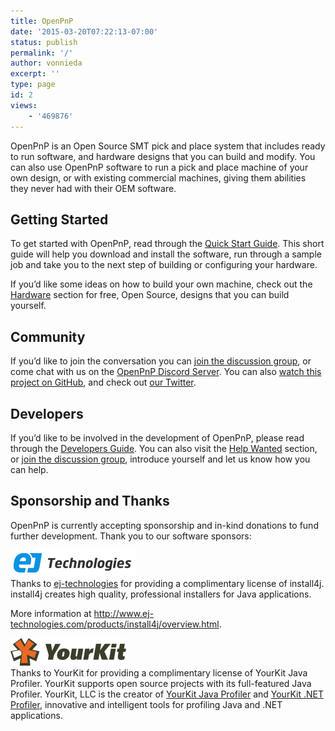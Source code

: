 ```yaml
---
title: OpenPnP
date: '2015-03-20T07:22:13-07:00'
status: publish
permalink: '/'
author: vonnieda
excerpt: ''
type: page
id: 2
views:
    - '469876'
---
```

OpenPnP is an Open Source SMT pick and place system that includes ready to run software, and hardware designs that you can build and modify. You can also use OpenPnP software to run a pick and place machine of your own design, or with existing commercial machines, giving them abilities they never had with their OEM software.

Getting Started
---------------

To get started with OpenPnP, read through the [Quick Start Guide](https://github.com/openpnp/openpnp/wiki/Quick-Start). This short guide will help you download and install the software, run through a sample job and take you to the next step of building or configuring your hardware.

If you’d like some ideas on how to build your own machine, check out the [Hardware](/hardware) section for free, Open Source, designs that you can build yourself.

Community
---------

If you’d like to join the conversation you can [join the discussion group](http://groups.google.com/group/openpnp), or come chat with us on the [OpenPnP Discord Server](https://discord.gg/EmsrFVx). You can also [watch this project on GitHub](http://github.com/openpnp/openpnp), and check out [our Twitter](http://twitter.com/openpnp).

Developers
----------

If you’d like to be involved in the development of OpenPnP, please read through the [Developers Guide](https://github.com/openpnp/openpnp/wiki/Developers-Guide). You can also visit the [Help Wanted](https://github.com/openpnp/openpnp/issues?q=is%3Aissue+is%3Aopen+label%3Ahelp-wanted) section, or [join the discussion group](http://groups.google.com/group/openpnp), introduce yourself and let us know how you can help.

Sponsorship and Thanks
----------------------

OpenPnP is currently accepting sponsorship and in-kind donations to fund further development. Thank you to our software sponsors:

[![Screen Shot 2016-02-23 at 8.18.49 AM](./uploads/2015/03/Screen-Shot-2016-02-23-at-8.18.49-AM.png)](http://www.ej-technologies.com/)  
Thanks to [ej-technologies](http://www.ej-technologies.com/) for providing a complimentary license of install4j. install4j creates high quality, professional installers for Java applications.

More information at <http://www.ej-technologies.com/products/install4j/overview.html>.

[![0](./uploads/2015/03/0.png)](https://www.yourkit.com/)  
Thanks to YourKit for providing a complimentary license of YourKit Java Profiler. YourKit supports open source projects with its full-featured Java Profiler. YourKit, LLC is the creator of [YourKit Java Profiler](https://www.yourkit.com/java/profiler/index.jsp) and [YourKit .NET Profiler](https://www.yourkit.com/.net/profiler/index.jsp), innovative and intelligent tools for profiling Java and .NET applications.